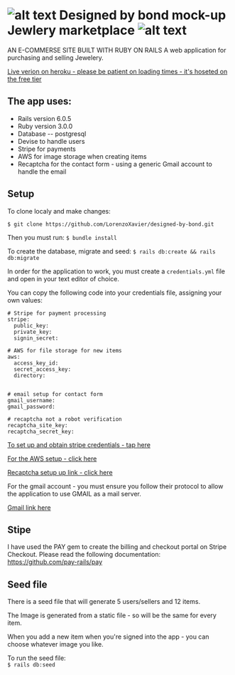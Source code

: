 [logo]: https://github.com/LorenzoXavier/designed-by-bond/blob/8fd46078a9c8e86d5f46aa0002dfa756a36ac58f/app/assets/images/favicon.ico "Logo"

# ![alt text][logo] Designed by bond mock-up Jewlery marketplace ![alt text][logo]

AN E-COMMERSE SITE BUILT WITH RUBY ON RAILS 
A web application for purchasing and selling Jewelery. 

[Live verion on heroku - please be patient on loading times - it's hoseted on the free tier](https://designed-by-bond.herokuapp.com)

## The app uses: 
* Rails version 6.0.5
* Ruby version 3.0.0
* Database -- postgresql
* Devise to handle users
* Stripe for payments 
* AWS for image storage when creating items 
* Recaptcha for the contact form - using a generic Gmail account to handle the email


## Setup
To clone localy and make changes:

``$ git clone https://github.com/LorenzoXavier/designed-by-bond.git``

Then you must run:
``$ bundle install``

To create the database, migrate and seed:
``$ rails db:create && rails db:migrate``

In order for the application to work, you must create a ``credentials.yml`` file and open in your text editor of choice.

You can copy the following code into your credentials file, assigning your own values:

```
# Stripe for payment processing
stripe:
  public_key: 
  private_key: 
  signin_secret: 

# AWS for file storage for new items
aws:
  access_key_id: 
  secret_access_key: 
  directory: 


# email setup for contact form
gmail_username: 
gmail_password: 

# recaptcha not a robot verification
recaptcha_site_key: 
recaptcha_secret_key: 
```

[To set up and obtain stripe credentials - tap here](https://stripe.com)

[For the AWS setup - click here](https://aws.amazon.com/)

[Recaptcha setup up link - click here](https://developers.google.com/recaptcha)

For the gmail account - you must ensure you follow their protocol to allow the application to use GMAIL as a mail server.

[Gmail link here](mail.google.com)

## Stipe

I have used the PAY gem to create the billing and checkout portal on Stripe Checkout. Please read the following documentation:
https://github.com/pay-rails/pay

## Seed file

There is a seed file that will generate 5 users/sellers and 12 items. 

The Image is generated from a static file - so will be the same for every item. 

When you add a new item when you're signed into the app - you can choose whatever image you like.

To run the seed file: </br>
``$ rails db:seed``



